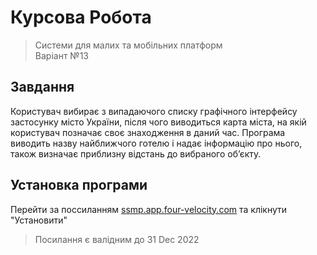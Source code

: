 # Курсова Робота

> Системи для малих та мобільних платформ   
> Варіант №13

## Завдання
Користувач вибирає з випадаючого списку графічного інтерфейсу застосунку місто України, після чого виводиться карта міста, на якій користувач позначає своє знаходження в даний час. Програма виводить назву найближчого готелю і надає інформацію про нього, також визначає приблизну відстань до вибраного об’єкту.

## Установка програми
Перейти за поссиланням [ssmp.app.four-velocity.com](https://ssmp.app.four-velocity.com) та клікнути "Установити"
> Посилання є валідним до 31 Dec 2022